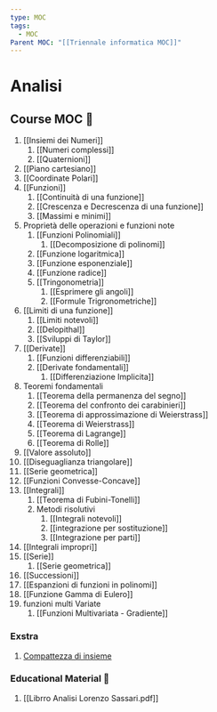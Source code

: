 ```yaml
---
type: MOC
tags:
  - MOC
Parent MOC: "[[Triennale informatica MOC]]"
---
```

# Analisi

## Course MOC  📒
1. [[Insiemi dei Numeri]]
	1. [[Numeri complessi]]
	2. [[Quaternioni]]
2. [[Piano cartesiano]]
3. [[Coordinate Polari]]
4. [[Funzioni]]
	1. [[Continuità di una funzione]]
	2. [[Crescenza e Decrescenza di una funzione]]
	3. [[Massimi e minimi]]
5. Proprietà delle operazioni e funzioni note
	1. [[Funzioni Polinomiali]]
		1. [[Decomposizione di polinomi]]
	2. [[Funzione logaritmica]]
	3. [[Funzione esponenziale]]
	4. [[Funzione radice]]
	5. [[Tringonometria]]
		1. [[Esprimere gli angoli]]
		2. [[Formule Trigronometriche]]
6. [[Limiti di una funzione]]
	1. [[Limiti notevoli]]
	2. [[Delopithal]]
	3. [[Sviluppi di Taylor]]
7. [[Derivate]]
	1. [[Funzioni differenziabili]]
	2. [[Derivate fondamentali]]
		1. [[Differenziazione Implicita]]
8. Teoremi fondamentali
	1. [[Teorema della permanenza del segno]]
	2. [[Teorema del confronto dei carabinieri]]
	3. [[Teorema di approssimazione di Weierstrass]]
	4. [[Teorema di Weierstrass]]
	5. [[Teorema di Lagrange]]
	6. [[Teorema di Rolle]]
9. [[Valore assoluto]]
10. [[Diseguaglianza triangolare]]
11. [[Serie geometrica]]
12. [[Funzioni Convesse-Concave]]
13. [[Integrali]]
	1.  [[Teorema di Fubini-Tonelli]]
	2. Metodi risolutivi
		1. [[Integrali notevoli]]
		2. [[integrazione per sostituzione]]
		3. [[Integrazione per parti]]
14. [[Integrali impropri]]
15. [[Serie]]
	1. [[Serie geometrica]]
16. [[Successioni]]
17. [[Espanzioni di funzioni in polinomi]]
18. [[Funzione Gamma di Eulero]]
19. funzioni multi Variate
	1. [[Funzioni Multivariata - Gradiente]]



### Exstra
1. [Compattezza di insieme](https://www.youtube.com/watch?v=td7Nz9ATyWY)
### Educational Material 🧱
1. [[Librro Analisi Lorenzo Sassari.pdf]]
